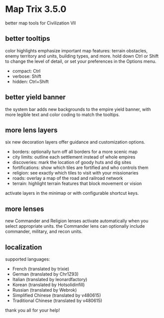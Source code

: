 # Map Trix 3.5.0
better map tools for Civilization VII

## better tooltips
color highlights emphasize important map features:  terrain obstacles,
enemy territory and units, building types, and more.  hold down Ctrl or
Shift to change the level of detail, or set your preferences in the
Options menu.

- compact: Ctrl
- verbose: Shift
- hidden: Ctrl+Shift

## better yield banner
the system bar adds new backgrounds to the empire yield banner, with
more legible text and color coding to match the tooltips.

## more lens layers
six new decoration layers offer guidance and customization options.

- borders:  optionally turn off all borders for a more scenic map
- city limits:  outline each settlement instead of whole empires
- discoveries:  mark the location of goody huts and dig sites
- fortifications:  show which tiles are fortified and who controls them
- religion:  see exactly which tiles to visit with your missionaries
- roads:  overlay a map of the road and railroad network
- terrain:  highlight terrain features that block movement or vision

activate layers in the minimap or with configurable shortcut keys.

## more lenses
new Commander and Religion lenses activate automatically when you select
appropriate units.  the Commander lens can optionally include commander,
military, and recon units.

## localization
supported languages:

- French (translated by trixie)
- German (translated by Chr1Z93)
- Italian (translated by leonardfactory)
- Korean (translated by Hotsolidinfill)
- Russian (translated by Webrok)
- Simplified Chinese (translated by v480615)
- Traditional Chinese (translated by v480615)

thank you all for your help!
